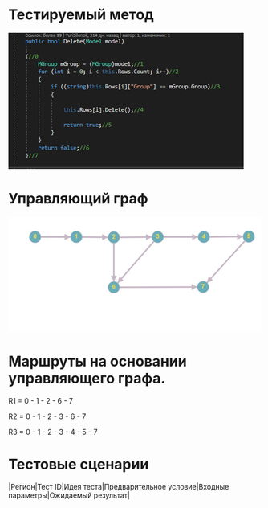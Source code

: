 # Тестируемый метод
![alt text](CODE.png "Тестируемый метод")
# Управляющий граф
![alt text](GRAPH.PNG "Управляющий граф")
# Маршруты на основании управляющего графа.

R1 = 0 - 1 - 2 - 6 - 7

R2 = 0 - 1 - 2 - 3 - 6 - 7 

R3 = 0 - 1 - 2 - 3 - 4 - 5 - 7   

# Тестовые сценарии
|Регион|Тест ID|Идея теста|Предварительное условие|Входные параметры|Ожидаемый результат|
